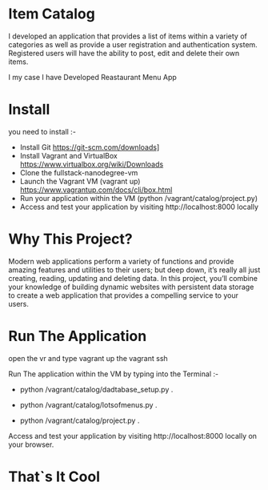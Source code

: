 # Item Catalog

I developed an application that provides a list of items within a variety of categories as well as provide a user registration and authentication system. Registered users will have the ability to post, edit and delete their own items.

I my case I have Developed Reastaurant Menu App 

# Install

you need to install :-

*    Install Git      https://git-scm.com/downloads]
*    Install Vagrant and VirtualBox     https://www.virtualbox.org/wiki/Downloads
*    Clone the fullstack-nanodegree-vm   
*    Launch the Vagrant VM (vagrant up)  https://www.vagrantup.com/docs/cli/box.html
*    Run your application within the VM (python /vagrant/catalog/project.py)
*    Access and test your application by visiting http://localhost:8000 locally


# Why This Project?

Modern web applications perform a variety of functions and provide amazing features and utilities to their users; but deep down, it’s really all just creating, reading, updating and deleting data. In this project, you’ll combine your knowledge of building dynamic websites with persistent data storage to create a web application that provides a compelling service to your users.

# Run The Application 

open the vr and type vagrant up the vagrant ssh

Run The application within the VM by typing into the Terminal :-

* python /vagrant/catalog/dadtabase_setup.py . 

* python /vagrant/catalog/lotsofmenus.py . 

* python /vagrant/catalog/project.py . 

Access and test your application by visiting http://localhost:8000 locally on your browser.

# That`s It Cool

